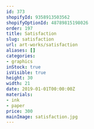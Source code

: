 ```yaml
---
id: 373
shopifyId: 9358913503562
shopifyOptionId: 48789815198026
order: 197
title: Satisfaction
slug: satisfaction
url: art-works/satisfaction
aliases: []
categories:
- graphics
inStock: true
isVisible: true
height: 30
width: 21
date: 2019-01-01T00:00:00Z
materials:
- ink
- paper
price: 300
mainImage: satisfaction.jpg
---
```

